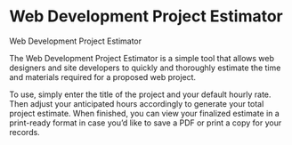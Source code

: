 # Web Development Project Estimator
Web Development Project Estimator

The Web Development Project Estimator is a simple tool that allows web designers and site developers to quickly and thoroughly estimate the time and materials required for a proposed web project.

To use, simply enter the title of the project and your default hourly rate. Then adjust your anticipated hours accordingly to generate your total project estimate. When finished, you can view your finalized estimate in a print-ready format in case you’d like to save a PDF or print a copy for your records.
